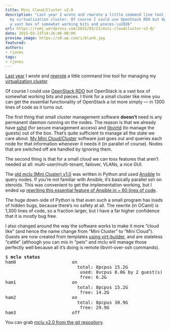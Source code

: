 ```yaml
---
title: Mini Cloud/Cluster v2.0
description: "Last year I wrote and rewrote a little command line tool for managing
  my virtualization cluster. Of course I could use OpenStack RDO but OpenStack is
  a vast box of somewhat working bits and pieces.\u2026"
url: https://rwmj.wordpress.com/2015/03/23/mini-cloudcluster-v2-0/
date: 2015-03-23T14:26:06-00:00
preview_image: https://s0.wp.com/i/blank.jpg
featured:
authors:
- rjones
tags:
- rjones
---
```


<p><a href="https://rwmj.wordpress.com/2014/05/09/mini-cluster-mclu-command-line-tool/#content">Last year</a> I wrote and <a href="https://rwmj.wordpress.com/2014/05/12/mini-cluster-mclu-rewritten-to-use-ansible/#content">rewrote</a> a little command line tool for managing my <a href="https://rwmj.wordpress.com/2014/04/28/caseless-virtualization-cluster-part-5/#content">virtualization cluster</a>.</p>
<p>Of course I could use <a href="https://www.rdoproject.org/">OpenStack RDO</a> but OpenStack is a vast box of somewhat working bits and pieces. I think for a small cluster like mine you can get the essential functionality of OpenStack a lot more simply &mdash; in 1300 lines of code as it turns out.</p>
<p>The first thing that small cluster management software <b>doesn&rsquo;t</b> need is any permanent daemon running on the nodes. The reason is that we already have <a href="https://en.wikipedia.org/wiki/Secure_Shell">sshd</a> (for secure management access) and <a href="https://libvirt.org/remote.html">libvirtd</a> (to manage the guests) out of the box.  That&rsquo;s quite sufficient to manage all the state we care about. <a href="http://git.annexia.org/?p=mclu.git%3Ba=summary">My Mini Cloud/Cluster</a> software just goes out and queries each node for that information whenever it needs it (in parallel of course).  Nodes that are switched off are handled by ignoring them.</p>
<p>The second thing is that for a small cloud we can toss features that aren&rsquo;t needed at all: multi-user/multi-tenant, failover, VLANs, a nice GUI.</p>
<p>The <a href="http://git.annexia.org/?p=mclu.git%3Ba=summary">old mclu (Mini Cluster) v1.0</a> was written in Python and used <a href="https://rwmj.wordpress.com/2014/05/12/mini-cluster-mclu-rewritten-to-use-ansible/#content">Ansible</a> to query nodes. If you&rsquo;re not familiar with Ansible, it&rsquo;s basically parallel ssh on steroids. This was convenient to get the implementation working, but I ended up <a href="http://git.annexia.org/?p=mclu.git%3Ba=blob%3Bf=parallel.ml%3Bhb=HEAD">rewriting this essential feature of Ansible in ~ 60 lines of code</a>.</p>
<p>The huge down-side of Python is that even such a small program has loads of hidden bugs, because there&rsquo;s no safety at all. The rewrite (in OCaml) is 1,300 lines of code, so a fraction larger, but I have a far higher confidence that it is mostly bug free.</p>
<p>I also changed around the way the software works to make it more &ldquo;cloud like&rdquo; (and hence the name change from &ldquo;Mini Cluster&rdquo; to &ldquo;Mini Cloud&rdquo;). Guests are now created from templates <a href="http://libguestfs.org/virt-builder.1.html">using virt-builder</a>, and are stateless &ldquo;cattle&rdquo; (although you can mix in &ldquo;pets&rdquo; and mclu will manage those perfectly well because all it&rsquo;s doing is remote libvirt-over-ssh commands).</p>
<pre>
$ <b>mclu status</b>
ham0                     on
                           total: 8pcpus 15.2G
                            used: 8vcpus 8.0G by 2 guest(s)
                            free: 6.2G
ham1                     on
                           total: 8pcpus 15.2G
                            free: 14.2G
ham2                     on
                           total: 8pcpus 30.9G
                            free: 29.9G
ham3                     off
</pre>
<p>You can grab <a href="http://git.annexia.org/?p=mclu.git%3Ba=summary">mclu v2.0 from the git repository</a>.</p>

